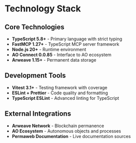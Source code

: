 # Technology Stack

## Core Technologies

- **TypeScript 5.8+** - Primary language with strict typing
- **FastMCP 1.27+** - TypeScript MCP server framework
- **Node.js 20+** - Runtime environment
- **AO Connect 0.0.85** - Interface to AO ecosystem
- **Arweave 1.15+** - Permanent data storage

## Development Tools

- **Vitest 3.1+** - Testing framework with coverage
- **ESLint + Prettier** - Code quality and formatting
- **TypeScript ESLint** - Advanced linting for TypeScript

## External Integrations

- **Arweave Network** - Blockchain permanence
- **AO Ecosystem** - Autonomous objects and processes
- **Permaweb Documentation** - Live documentation sources
